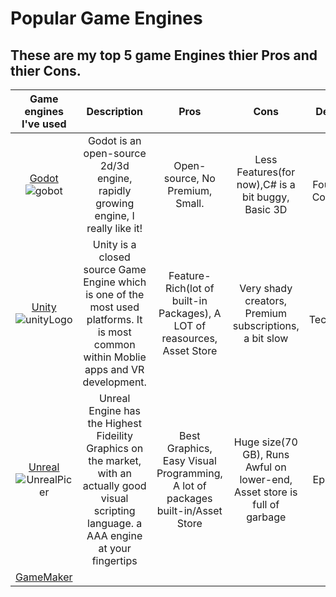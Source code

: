 # Popular Game Engines 
These are my top 5 game Engines thier Pros and thier Cons. 
---
|                                   Game engines I've used                                                    | Description|   Pros   | Cons  |  Developer   |
| :----------------------------------------------------------------------------------------:                  | :---------:| :---------------: | :---------------: | :-----: |
|   [Godot](https://godotengine.org) ![gobot](https://godotengine.org/assets/press/logo_large_color_light.png)| Godot is an open-source 2d/3d engine, rapidly growing engine, I really like it! |   Open-source, No Premium, Small.|  Less Features(for now),C# is a bit buggy, Basic 3D|   Godot Foundation/ Community! |
| [Unity](https://unity.com/) ![unityLogo](https://cdn.sanity.io/images/fuvbjjlp/production/01c082f3046cc45548249c31406aeffd0a9a738e-296x100.png) | Unity is a closed source Game Engine which is one of the most used platforms. It is most common within Moblie apps and VR development. | Feature-Rich(lot of built-in Packages), A LOT of reasources, Asset Store | Very shady creators, Premium subscriptions, a bit slow | Unity Technologies |
| [Unreal](https://www.unrealengine.com/en-US) ![UnrealPicer](https://download.logo.wine/logo/Unreal_Engine/Unreal_Engine-Logo.wine.png) | Unreal Engine has the Highest Fideility Graphics on the market, with an actually good visual scripting language. a AAA engine at your fingertips| Best Graphics, Easy Visual Programming, A lot of packages built-in/Asset Store | Huge size(70 GB), Runs Awful on lower-end, Asset store is full of garbage| Epic Games|
|[GameMaker](https://gamemaker.io/en) | 
